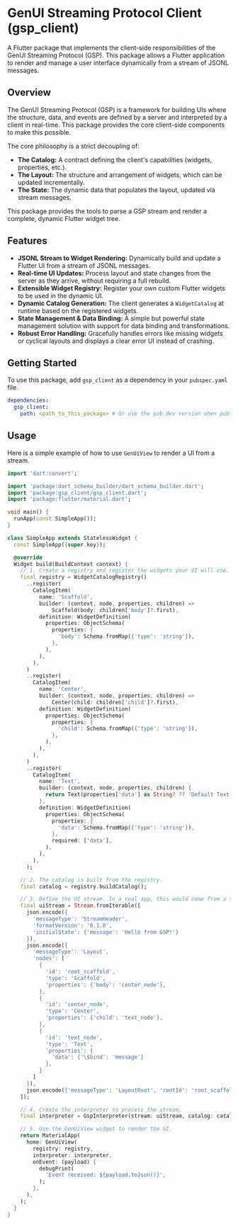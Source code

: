 # GenUI Streaming Protocol Client (gsp_client)

A Flutter package that implements the client-side responsibilities of the GenUI Streaming Protocol (GSP). This package allows a Flutter application to render and manage a user interface dynamically from a stream of JSONL messages.

## Overview

The GenUI Streaming Protocol (GSP) is a framework for building UIs where the structure, data, and events are defined by a server and interpreted by a client in real-time. This package provides the core client-side components to make this possible.

The core philosophy is a strict decoupling of:

- **The Catalog:** A contract defining the client's capabilities (widgets, properties, etc.).
- **The Layout:** The structure and arrangement of widgets, which can be updated incrementally.
- **The State:** The dynamic data that populates the layout, updated via stream messages.

This package provides the tools to parse a GSP stream and render a complete, dynamic Flutter widget tree.

## Features

- **JSONL Stream to Widget Rendering:** Dynamically build and update a Flutter UI from a stream of JSONL messages.
- **Real-time UI Updates:** Process layout and state changes from the server as they arrive, without requiring a full rebuild.
- **Extensible Widget Registry:** Register your own custom Flutter widgets to be used in the dynamic UI.
- **Dynamic Catalog Generation:** The client generates a `WidgetCatalog` at runtime based on the registered widgets.
- **State Management & Data Binding:** A simple but powerful state management solution with support for data binding and transformations.
- **Robust Error Handling:** Gracefully handles errors like missing widgets or cyclical layouts and displays a clear error UI instead of crashing.

## Getting Started

To use this package, add `gsp_client` as a dependency in your `pubspec.yaml` file.

```yaml
dependencies:
  gsp_client:
    path: <path_to_this_package> # Or use the pub.dev version when published
```

## Usage

Here is a simple example of how to use `GenUiView` to render a UI from a stream.

```dart
import 'dart:convert';

import 'package:dart_schema_builder/dart_schema_builder.dart';
import 'package:gsp_client/gsp_client.dart';
import 'package:flutter/material.dart';

void main() {
  runApp(const SimpleApp());
}

class SimpleApp extends StatelessWidget {
  const SimpleApp({super.key});

  @override
  Widget build(BuildContext context) {
    // 1. Create a registry and register the widgets your UI will use.
    final registry = WidgetCatalogRegistry()
      ..register(
        CatalogItem(
          name: 'Scaffold',
          builder: (context, node, properties, children) =>
              Scaffold(body: children['body']?.first),
          definition: WidgetDefinition(
            properties: ObjectSchema(
              properties: {
                'body': Schema.fromMap({'type': 'string'}),
              },
            ),
          ),
        ),
      )
      ..register(
        CatalogItem(
          name: 'Center',
          builder: (context, node, properties, children) =>
              Center(child: children['child']?.first),
          definition: WidgetDefinition(
            properties: ObjectSchema(
              properties: {
                'child': Schema.fromMap({'type': 'string'}),
              },
            ),
          ),
        ),
      )
      ..register(
        CatalogItem(
          name: 'Text',
          builder: (context, node, properties, children) {
            return Text(properties['data'] as String? ?? 'Default Text');
          },
          definition: WidgetDefinition(
            properties: ObjectSchema(
              properties: {
                'data': Schema.fromMap({'type': 'string'}),
              },
              required: ['data'],
            ),
          ),
        ),
      );

    // 2. The catalog is built from the registry.
    final catalog = registry.buildCatalog();

    // 3. Define the UI stream. In a real app, this would come from a server.
    final uiStream = Stream.fromIterable([
      json.encode({
        'messageType': 'StreamHeader',
        'formatVersion': '0.1.0',
        'initialState': {'message': 'Hello from GSP!'}
      }),
      json.encode({
        'messageType': 'Layout',
        'nodes': [
          {
            'id': 'root_scaffold',
            'type': 'Scaffold',
            'properties': {'body': 'center_node'},
          },
          {
            'id': 'center_node',
            'type': 'Center',
            'properties': {'child': 'text_node'},
          },
          {
            'id': 'text_node',
            'type': 'Text',
            'properties': {
              'data': {'\$bind': 'message'}
            },
          }
        ]
      }),
      json.encode({'messageType': 'LayoutRoot', 'rootId': 'root_scaffold'}),
    ]);

    // 4. Create the interpreter to process the stream.
    final interpreter = GspInterpreter(stream: uiStream, catalog: catalog);

    // 5. Use the GenUiView widget to render the UI.
    return MaterialApp(
      home: GenUiView(
        registry: registry,
        interpreter: interpreter,
        onEvent: (payload) {
          debugPrint(
            'Event received: ${payload.toJson()}',
          );
        },
      ),
    );
  }
}
```